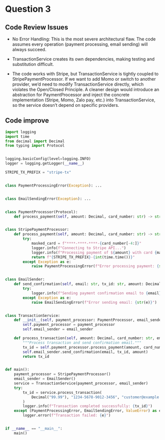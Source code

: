 
# Question 3

## Code Review Issues

- No Error Handling: This is the most severe architectural flaw. The code assumes every operation (payment processing, email sending) will always succeed.

- TransactionService creates its own dependencies, making testing and substitution difficult.

- The code works with Stripe, but TransactionService is tightly coupled to StripePaymentProcessor. If we want to add Momo or switch to another provider, we’d need to modify TransactionService directly, which violates the Open/Closed Principle. A cleaner design would introduce an abstraction for PaymentProcessor and inject the concrete implementation (Stripe, Momo, Zalo pay, etc.) into TransactionService, so the service doesn’t depend on specific providers.

## Code improve

```python
import logging
import time
from decimal import Decimal
from typing import Protocol


logging.basicConfig(level=logging.INFO)
logger = logging.getLogger(__name__)

STRIPE_TX_PREFIX = "stripe-tx"


class PaymentProcessingError(Exception): ...


class EmailSendingError(Exception): ...


class PaymentProcessor(Protocol):
    def process_payment(self, amount: Decimal, card_number: str) -> str: ...


class StripePaymentProcessor:
    def process_payment(self, amount: Decimal, card_number: str) -> str:
        try:
            masked_card = f"****-****-****-{card_number[-4:]}"
            logger.info(f"Connecting to Stripe API...")
            logger.info(f"Processing payment of ${amount} with card {masked_card}")
            return f"{STRIPE_TX_PREFIX}-{int(time.time())}"
        except Exception as e:
            raise PaymentProcessingError(f"Error processing payment: {str(e)}")


class EmailSender:
    def send_confirmation(self, email: str, tx_id: str, amount: Decimal) -> None:
        try:
            logger.info(f"Sending payment confirmation email to {email}")
        except Exception as e:
            raise EmailSendingError(f"Error sending email: {str(e)}")


class TransactionService:
    def __init__(self, payment_processor: PaymentProcessor, email_sender: EmailSender):
        self.payment_processor = payment_processor
        self.email_sender = email_sender

    def process_transaction(self, amount: Decimal, card_number: str, email: str) -> str:
        """Process transaction and send confirmation email."""
        tx_id = self.payment_processor.process_payment(amount, card_number)
        self.email_sender.send_confirmation(email, tx_id, amount)
        return tx_id


def main():
    payment_processor = StripePaymentProcessor()
    email_sender = EmailSender()
    service = TransactionService(payment_processor, email_sender)
    try:
        tx_id = service.process_transaction(
            Decimal("99.99"), "1234-5678-9012-3456", "customer@example.com"
        )
        logger.info(f"Transaction completed successfully: {tx_id}")
    except (PaymentProcessingError, EmailSendingError, ValueError) as e:
        logger.error(f"Transaction failed: {e}")


if __name__ == "__main__":
    main()
